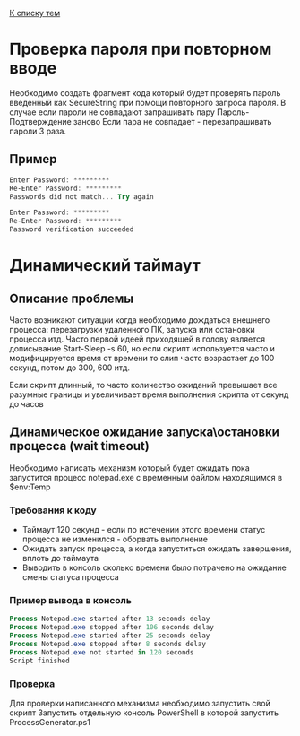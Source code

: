 [К списку тем](https://github.com/Vector-BCO/PowerShell.Learning/wiki)

# Проверка пароля при повторном вводе
Необходимо создать фрагмент кода который будет проверять пароль введенный как SecureString
при помощи повторного запроса пароля.
В случае если пароли не совпадают запрашивать пару Пароль-Подтверждение заново
Если пара не совпадает - перезапрашивать пароли 3 раза.

## Пример
```PowerShell
Enter Password: *********
Re-Enter Password: *********
Passwords did not match... Try again

Enter Password: *********
Re-Enter Password: *********
Password verification succeeded
``` 

# Динамический таймаут
## Описание проблемы
Часто возникают ситуации когда необходимо дождаться внешнего процесса: 
перезагрузки удаленного ПК, запуска или остановки процесса итд.
Часто первой идеей приходящей в голову является дописывание Start-Sleep -s 60,
но если скрипт используется часто и модифицируется время от времени то слип 
часто возрастает до 100 секунд, потом до 300, 600 итд.

Если скрипт длинный, то часто количество ожиданий превышает все разумные границы 
и увеличивает время выполнения скрипта от секунд до часов

## Динамическое ожидание запуска\остановки процесса (wait timeout)
Необходимо написать механизм который будет ожидать пока запустится процесс notepad.exe 
c временным файлом находящимся в $env:Temp

### Требования к коду
- Таймаут 120 секунд - если по истечении этого времени статус процесса не изменился - оборвать выполнение
- Ожидать запуск процесса, а когда запуститься ожидать завершения, вплоть до таймаута
- Выводить в консоль сколько времени было потрачено на ожидание смены статуса процесса

### Пример вывода в консоль
```powershell
Process Notepad.exe started after 13 seconds delay
Process Notepad.exe stopped after 106 seconds delay
Process Notepad.exe started after 25 seconds delay
Process Notepad.exe stopped after 8 seconds delay
Process Notepad.exe not started in 120 seconds
Script finished
```

### Проверка
Для проверки написанного механизма необходимо запустить свой скрипт 
Запустить отдельную консоль PowerShell в которой запустить ProcessGenerator.ps1
